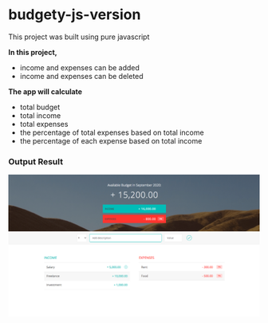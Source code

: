 # budgety-js-version

This project was built using pure javascript

**In this project,**

- income and expenses can be added
- income and expenses can be deleted

**The app will calculate**

- total budget
- total income
- total expenses
- the percentage of total expenses based on total income
- the percentage of each expense based on total income

### Output Result

![alt text](https://github.com/HtetOoNaing/budgety-js-version/blob/master/result.png?raw=true)

